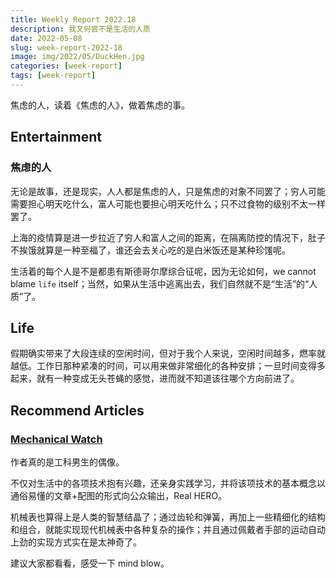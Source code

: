 ```yaml
---
title: Weekly Report 2022.18
description: 我又何尝不是生活的人质
date: 2022-05-08
slug: week-report-2022-18
image: img/2022/05/DuckHen.jpg
categories: [week-report]
tags: [week-report]
---
```


焦虑的人，读着《焦虑的人》，做着焦虑的事。

## Entertainment

### 焦虑的人

无论是故事，还是现实，人人都是焦虑的人，只是焦虑的对象不同罢了；穷人可能需要担心明天吃什么，富人可能也要担心明天吃什么；只不过食物的级别不太一样罢了。

上海的疫情算是进一步拉近了穷人和富人之间的距离，在隔离防控的情况下，肚子不挨饿就算是一种至福了，谁还会去关心吃的是白米饭还是某种珍馐呢。

生活着的每个人是不是都患有斯德哥尔摩综合征呢，因为无论如何，we cannot blame `life` itself；当然，如果从生活中逃离出去，我们自然就不是“生活”的“人质”了。

## Life

假期确实带来了大段连续的空闲时间，但对于我个人来说，空闲时间越多，燃率就越低。工作日那种紧凑的时间，可以用来做非常细化的各种安排；一旦时间变得多起来，就有一种变成无头苍蝇的感觉，进而就不知道该往哪个方向前进了。

## Recommend Articles

### [Mechanical Watch](https://ciechanow.ski/mechanical-watch/)

作者真的是工科男生的偶像。

不仅对生活中的各项技术抱有兴趣，还亲身实践学习，并将该项技术的基本概念以通俗易懂的文章+配图的形式向公众输出，Real HERO。

机械表也算得上是人类的智慧结晶了；通过齿轮和弹簧，再加上一些精细化的结构和组合，就能实现现代机械表中各种复杂的操作；并且通过佩戴者手部的运动自动上劲的实现方式实在是太神奇了。

建议大家都看看，感受一下 mind blow。
